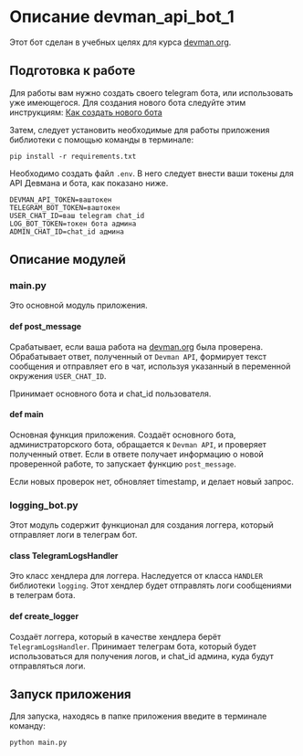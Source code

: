 # Описание devman_api_bot_1

Этот бот сделан в учебных целях для курса [devman.org](https://dvmn.org).

## Подготовка к работе

Для работы вам нужно создать своего telegram бота, или использовать уже имеющегося. Для создания нового бота следуйте
этим инструкциям: [Как создать нового бота](https://core.telegram.org/bots#6-botfather)

Затем, следует установить необходимые для работы приложения библиотеки с помощью команды в терминале:
```commandline
pip install -r requirements.txt
```

Необходимо создать файл `.env`. В него следует внести ваши токены для API Девмана и бота, как показано ниже.

```dotenv
DEVMAN_API_TOKEN=ваштокен
TELEGRAM_BOT_TOKEN=ваштокен
USER_CHAT_ID=ваш telegram chat_id
LOG_BOT_TOKEN=токен бота админа
ADMIN_CHAT_ID=chat_id админа
```
## Описание модулей
### main.py
Это основной модуль приложения.

#### def post_message
Срабатывает, если ваша работа на [devman.org](https://dvmn.org) была проверена. Обрабатывает ответ, полученный от
`Devman API`, формирует текст сообщения и отправляет его в чат, используя указанный в переменной окружения `USER_CHAT_ID`.

Принимает основного бота и сhat_id пользователя.

#### def main
Основная функция приложения. Создаёт основного бота, администраторского бота, обращается к `Devman API`, и проверяет 
полученный ответ. Если в ответе получает информацию о новой проверенной работе, то запускает функцию `post_message`.

Если новых проверок нет, обновляет timestamp, и делает новый запрос.

### logging_bot.py
Этот модуль содержит функционал для создания логгера, который отправляет логи в телеграм бот.

#### class TelegramLogsHandler
Это класс хендлера для логгера. Наследуется от класса `HANDLER` библиотеки `logging`. Этот хендлер будет отправлять логи сообщениями в телеграм бота.

#### def create_logger
Создаёт логгера, который в качестве хендлера берёт `TelegramLogsHandler`. Принимает телеграм бота, который будет использоваться для получения логов, и 
chat_id админа, куда будут отправляться логи.

## Запуск приложения

Для запуска, находясь в папке приложения введите в терминале команду:
```commandline
python main.py
```
